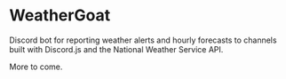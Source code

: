 # WeatherGoat

Discord bot for reporting weather alerts and hourly forecasts to channels built with Discord.js and the National Weather Service API.

More to come.
